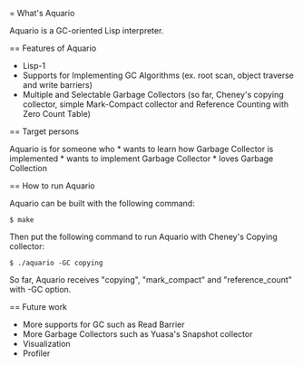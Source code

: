 = What's Aquario

Aquario is a GC-oriented Lisp interpreter. 

== Features of Aquario
* Lisp-1
* Supports for Implementing GC Algorithms
  (ex. root scan, object traverse and write barriers)
* Multiple and Selectable Garbage Collectors (so far, Cheney's copying collector,
  simple Mark-Compact collector and Reference Counting with Zero Count Table)

== Target persons

  Aquario is for someone who
    * wants to learn how Garbage Collector is implemented
    * wants to implement Garbage Collector
    * loves Garbage Collection

== How to run Aquario

  Aquario can be built with the following command:

    $ make

  Then put the following command to run Aquario with Cheney's Copying collector:

    $ ./aquario -GC copying

  So far, Aquario receives "copying", "mark_compact" and "reference_count" with -GC option.

== Future work

* More supports for GC such as Read Barrier
* More Garbage Collectors such as Yuasa's Snapshot collector
* Visualization
* Profiler